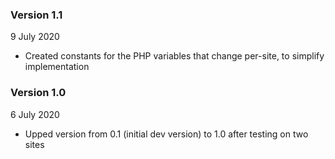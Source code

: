 ### Version 1.1
9 July 2020
* Created constants for the PHP variables that change per-site, to simplify implementation

### Version 1.0
6 July 2020
* Upped version from 0.1 (initial dev version) to 1.0 after testing on two sites